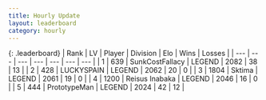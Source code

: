 ```yaml
---
title: Hourly Update
layout: leaderboard
category: hourly
---
```


{: .leaderboard}
| Rank | LV | Player | Division | Elo | Wins | Losses |
| --- | --- | --- | --- | --- | --- | --- |
| <span data-change="0">1</span> | 639 | <span title="ID: 402846">SunkCostFallacy</span> | LEGEND | <span data-change="16">2082</span> | <span data-change="3">38</span> | <span data-change="0">13</span> |
| <span data-change="0">2</span> | 428 | <span title="ID: 623829">LUCKYSPAIN</span> | LEGEND | <span data-change="0">2062</span> | <span data-change="0">20</span> | <span data-change="0">0</span> |
| <span data-change="0">3</span> | 1804 | <span title="ID: 353063">Sktima</span> | LEGEND | <span data-change="0">2061</span> | <span data-change="0">19</span> | <span data-change="0">0</span> |
| <span data-change="0">4</span> | 1200 | <span title="ID: 451068">Reisus Inabaka</span> | LEGEND | <span data-change="0">2046</span> | <span data-change="0">16</span> | <span data-change="0">0</span> |
| <span data-change="0">5</span> | 444 | <span title="ID: 66918">PrototypeMan</span> | LEGEND | <span data-change="0">2024</span> | <span data-change="0">42</span> | <span data-change="0">12</span> |